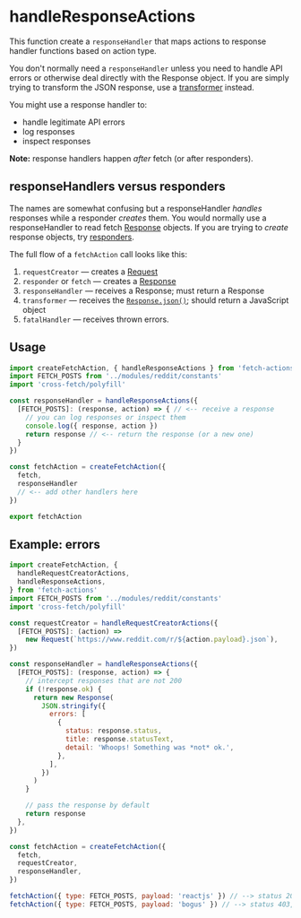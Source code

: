 # handleResponseActions

This function create a `responseHandler` that maps actions to response handler functions based on action type.

You don't normally need a `responseHandler` unless you need to handle API errors or otherwise deal directly with the Response object. If you are simply trying to transform the JSON response, use a [transformer](./handleTransformerActions.md) instead.

You might use a response handler to:

- handle legitimate API errors
- log responses
- inspect responses

**Note:** response handlers happen _after_ fetch (or after responders).

## responseHandlers versus responders

The names are somewhat confusing but a responseHandler _handles_ responses while a responder _creates_ them. You would normally use a responseHandler to read fetch [Response](https://developer.mozilla.org/en-US/docs/Web/API/Response) objects. If you are trying to _create_ response objects, try [responders](./handleResponderActions.md).

The full flow of a `fetchAction` call looks like this:

1. `requestCreator` &mdash; creates a [Request](https://developer.mozilla.org/en-US/docs/Web/API/Request)
2. `responder` or `fetch` &mdash; creates a [Response](https://developer.mozilla.org/en-US/docs/Web/API/Response)
3. `responseHandler` &mdash; receives a Response; must return a Response
4. `transformer` &mdash; receives the [`Response.json()`](https://developer.mozilla.org/en-US/docs/Web/API/Body/json); should return a JavaScript object
5. `fatalHandler` &mdash; receives thrown errors.

## Usage

```js
import createFetchAction, { handleResponseActions } from 'fetch-actions'
import FETCH_POSTS from '../modules/reddit/constants'
import 'cross-fetch/polyfill'

const responseHandler = handleResponseActions({
  [FETCH_POSTS]: (response, action) => { // <-- receive a response
    // you can log responses or inspect them
    console.log({ response, action })
    return response // <-- return the response (or a new one)
  }
})

const fetchAction = createFetchAction({
  fetch,
  responseHandler
  // <-- add other handlers here
})

export fetchAction
```

## Example: errors

```js
import createFetchAction, {
  handleRequestCreatorActions,
  handleResponseActions,
} from 'fetch-actions'
import FETCH_POSTS from '../modules/reddit/constants'
import 'cross-fetch/polyfill'

const requestCreator = handleRequestCreatorActions({
  [FETCH_POSTS]: (action) =>
    new Request(`https://www.reddit.com/r/${action.payload}.json`),
})

const responseHandler = handleResponseActions({
  [FETCH_POSTS]: (response, action) => {
    // intercept responses that are not 200
    if (!response.ok) {
      return new Response(
        JSON.stringify({
          errors: [
            {
              status: response.status,
              title: response.statusText,
              detail: 'Whoops! Something was *not* ok.',
            },
          ],
        })
      )
    }

    // pass the response by default
    return response
  },
})

const fetchAction = createFetchAction({
  fetch,
  requestCreator,
  responseHandler,
})

fetchAction({ type: FETCH_POSTS, payload: 'reactjs' }) // --> status 200, resolves to actual response
fetchAction({ type: FETCH_POSTS, payload: 'bogus' }) // --> status 403, resolves to error response
```
